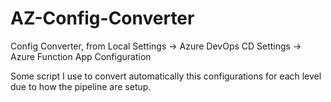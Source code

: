# AZ-Config-Converter
Config Converter, from Local Settings -> Azure DevOps CD Settings -> Azure Function App Configuration

Some script I use to convert automatically this configurations for each level due to how the pipeline are setup.
